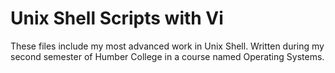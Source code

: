 # Unix Shell Scripts with Vi 
These files include my most advanced work in Unix Shell. Written during my second semester of Humber College in a course named Operating Systems.

